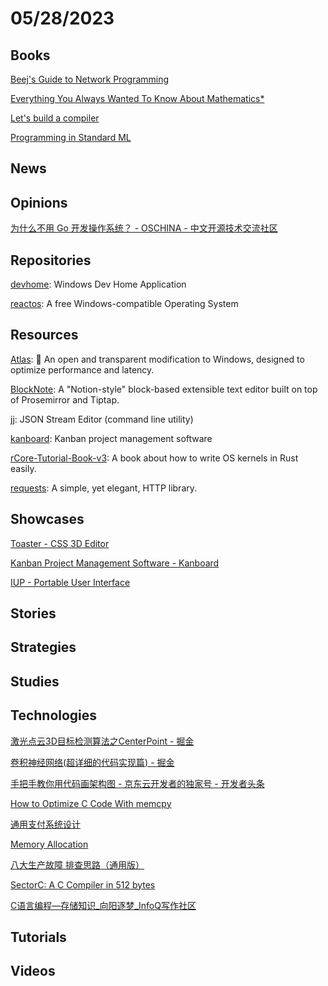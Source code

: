 # 05/28/2023

## Books
[Beej's Guide to Network Programming](https://beej.us/guide/bgnet/)

[Everything You Always Wanted To Know About Mathematics*](https://www.math.cmu.edu/~jmackey/151_128/bws_book.pdf)

[Let's build a compiler](https://xmonader.github.io/letsbuildacompiler-pretty/tutor01_introduction.html)

[Programming in Standard ML](http://www.cs.cmu.edu/~rwh/isml/book.pdf)

## News

## Opinions
[为什么不用 Go 开发操作系统？ - OSCHINA - 中文开源技术交流社区](https://www.oschina.net/news/242069/os-in-golang-why-not)

## Repositories
[devhome](https://github.com/microsoft/devhome): Windows Dev Home Application

[reactos](https://github.com/reactos/reactos): A free Windows-compatible Operating System

## Resources
[Atlas](https://github.com/Atlas-OS/Atlas): 🚀 An open and transparent modification to Windows, designed to optimize performance and latency.

[BlockNote](https://github.com/TypeCellOS/BlockNote): A "Notion-style" block-based extensible text editor built on top of Prosemirror and Tiptap.

[jj](https://github.com/tidwall/jj): JSON Stream Editor (command line utility)

[kanboard](https://github.com/kanboard/kanboard): Kanban project management software

[rCore-Tutorial-Book-v3](https://github.com/rcore-os/rCore-Tutorial-Book-v3): A book about how to write OS kernels in Rust easily.

[requests](https://github.com/psf/requests): A simple, yet elegant, HTTP library.

## Showcases
[Toaster - CSS 3D Editor](https://petertyliu.github.io/toaster/)

[Kanban Project Management Software - Kanboard](https://kanboard.org/)

[IUP - Portable User Interface](https://www.tecgraf.puc-rio.br/iup/)

## Stories

## Strategies

## Studies

## Technologies
[激光点云3D目标检测算法之CenterPoint - 掘金](https://juejin.cn/post/7234795795215302717)

[卷积神经网络(超详细的代码实现篇) - 掘金](https://juejin.cn/post/7234788442026131514)

[手把手教你用代码画架构图 - 京东云开发者的独家号 - 开发者头条](https://toutiao.io/posts/efu49xp)

[How to Optimize C Code With memcpy](https://www.i-programmer.info/programming/cc/16288-how-to-optimize-c-code-with-memcpy.html)

[通用支付系统设计](https://mp.weixin.qq.com/s/NPskt0_sNTxz_kAt-_9X4w)

[Memory Allocation](https://samwho.dev/memory-allocation/)

[八大生产故障 排查思路（通用版）](https://mp.weixin.qq.com/s/WtchexOsbPMbuN25XQtB-A)

[SectorC: A C Compiler in 512 bytes](https://xorvoid.com/sectorc.html)

[C语言编程—存储知识_向阳逐梦_InfoQ写作社区](https://xie.infoq.cn/article/e22274f6c675d0044dba668c9)

## Tutorials

## Videos
